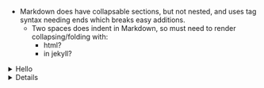 - Markdown does have collapsable sections, but not nested, and uses tag syntax needing ends which breaks easy additions.
  - Two spaces does indent in Markdown, so must need to render collapsing/folding with: 
      - html? 
       - in jekyll?
<details><summary>Hello</summary><blockquote>
  <details><summary>World</summary><blockquote>
    :smile:
  </blockquote></details>
</blockquote></details>

<details>
Heading 1
+   &ensp;<details>Heading1
+       &ensp;<details>Heading2



# Header 1
## Header 23
# A collapsible section with markdown
<details><summary>
Heading 1
</summary>  
+   &ensp;<details><summary>Heading1</summary>sub1
+       &ensp;<details><summary>Heading2</summary>sub2
</details>
</details>
</details>



</summary>
</summary>
## Heading\1
## Heading\1


*&ensp;<details>
+    &ensp;<details>
  <summary>
  <summary>
  Heading 1
  Heading 1
  </summary>
  </summary>
  &ensp;# Heading\2
  &ensp;# Heading\2
  </details>


</details>

+ test
+ test
+ 1
+ 1
  + 2
  + 2


   test
   test
     tab space
     tab space
  </details>

</details>

